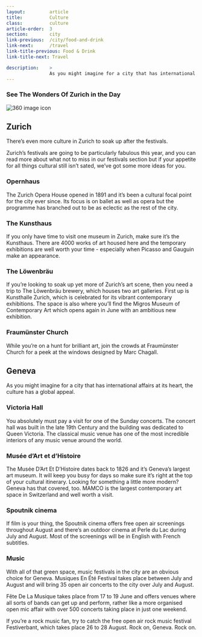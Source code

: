 ```yaml
---
layout:         article
title:          Culture
class:          culture
article-order:  3
section:        city
link-previous:  /city/food-and-drink
link-next:      /travel
link-title-previous: Food & Drink
link-title-next: Travel

description:    >
                As you might imagine for a city that has international affairs at its heart, the culture has a global appeal.
---
```


<div class="row three-sixty bleed-width">
  <a id="three-sixty-zurich-day" href="{{site.baseurl}}/three-sixty/zurich-day" class="three-sixty__link"></a>
  <h3 class="three-sixty__title">
    <span class="three-sixty__title-small">See The Wonders Of</span>
    Zurich in the Day
  </h3>
  <img class="js-svg-swap three-sixty__icon" src="{{site.baseurl}}/img/icon/three-sixty.png" alt="360 image icon">
  <div class="three-sixty__bg" style="background-image: url('{{site.baseurl}}/img/three-sixty/zurich-day.jpg');"></div>
</div>

<div class="row">
  <h2 class="line-title"><span>Zurich</span></h2>
  <div class="row">
    <p class="lead-paragraph">There’s even more culture in Zurich to soak up after the festivals.</p>
    <p>Zurich’s festivals are going to be particularly fabulous this year, and you can read more about what not to miss in our festivals section but if your appetite for all things cultural still isn’t sated, we’ve got some more ideas for you.</p>
  </div>

  <div class="row row--columns-6-6-gutters row--columns-vertical-align">
    <div class="row__column">
      <h3>Opernhaus</h3>
      <p>The Zurich Opera House opened in 1891 and it’s been a cultural focal point for the city ever since. Its focus is on ballet as well as opera but the programme has branched out to be as eclectic as the rest of the city.</p>
    </div>
    <div class="row__column"><div class="bg-image-ratio bg-image-ratio--16-9" style="background-image: url('{{site.baseurl}}/img/content/opernhaus.jpg');"></div></div>
  </div>

  <div class="row row--columns-6-6-gutters row--columns-vertical-align">
    <div class="row__column">
      <h3>The Kunsthaus</h3>
      <p>If you only have time to visit one museum in Zurich, make sure it’s the Kunsthaus. There are 4000 works of art housed here and the temporary exhibitions are well worth your time - especially when Picasso and Gauguin make an appearance.</p>
    </div>
    <div class="row__column"><div class="bg-image-ratio bg-image-ratio--16-9" style="background-image: url('{{site.baseurl}}/img/content/kunsthaus.jpg');"></div></div>
  </div>

  <div class="row row--columns-6-6-gutters row--columns-vertical-align">
    <div class="row__column">
      <h3>The Löwenbräu</h3>
      <p>If you’re looking to soak up yet more of Zurich’s art scene, then you need a trip to The Löwenbräu brewery, which houses two art galleries. First up is Kunsthalle Zurich, which is celebrated for its vibrant contemporary exhibitions. The space is also where you’ll find the Migros Museum of Contemporary Art which opens again in June with an ambitious new exhibition.</p>
    </div>
    <div class="row__column"><div class="bg-image-ratio bg-image-ratio--16-9" style="background-image: url('{{site.baseurl}}/img/content/lowenbrau.png');"></div></div>
  </div>

  <div class="row row--columns-6-6-gutters row--columns-vertical-align">
    <div class="row__column">
      <h3>Fraumünster Church</h3>
      <p>While you’re on a hunt for brilliant art, join the crowds at Fraumünster Church for a peek at the windows designed by Marc Chagall.</p>
    </div>
    <div class="row__column"><div class="bg-image-ratio bg-image-ratio--16-9" style="background-image: url('{{site.baseurl}}/img/content/fraumunster.jpg');"></div></div>
  </div>

</div>


<div class="row section--padding-top">
  <h2 class="line-title"><span>Geneva</span></h2>
  <div class="row">
    <p class="lead-paragraph">As you might imagine for a city that has international affairs at its heart, the culture has a global appeal.</p>
  </div>

  <div class="row row--columns-6-6-gutters row--columns-vertical-align">
    <div class="row__column">
      <h3>Victoria Hall</h3>
      <p>You absolutely must pay a visit for one of the Sunday concerts. The concert hall was built in the late 19th Century and the building was dedicated to Queen Victoria. The classical music venue has one of the most incredible interiors of any music venue around the world.</p>
    </div>
    <div class="row__column"><div class="bg-image-ratio bg-image-ratio--16-9" style="background-image: url('{{site.baseurl}}/img/content/victoria-hall.jpg');"></div></div>
  </div>

  <div class="row row--columns-6-6-gutters row--columns-vertical-align">
    <div class="row__column">
      <h3>Musée d’Art et d’Histoire</h3>
      <p>The Musée D’Art Et D’Histoire dates back to 1826 and it’s Geneva’s largest art museum. It will keep you busy for days so make sure it’s right at the top of your cultural itinerary. Looking for something a little more modern? Geneva has that covered, too. MAMCO is the largest contemporary art space in Switzerland and well worth a visit.</p>
    </div>
    <div class="row__column"><div class="bg-image-ratio bg-image-ratio--16-9" style="background-image: url('{{site.baseurl}}/img/content/musee-dart-et-dhistoire.jpg');"></div></div>
  </div>

  <div class="row row--columns-6-6-gutters row--columns-vertical-align">
    <div class="row__column">
      <h3>Spoutnik cinema</h3>
      <p>If film is your thing, the Spoutnik cinema offers free open air screenings throughout August and there’s an outdoor cinema at Perle du Lac during July and August. Most of the screenings will be in English with French subtitles.</p>
    </div>
    <div class="row__column"><div class="bg-image-ratio bg-image-ratio--16-9" style="background-image: url('{{site.baseurl}}/img/content/culture-01.jpg');"></div></div>
  </div>

  <div class="row">
    <h3>Music</h3>
    <p>With all of that green space, music festivals in the city are an obvious choice for Geneva. Musiques En Été Festival takes place between July and August and will bring 35 open air concerts to the city over July and August.</p>
    <p>Fête De La Musique takes place from 17 to 19 June and offers venues where all sorts of bands can get up and perform, rather like a more organised open mic affair with over 500 concerts taking place in just one weekend.</p>
    <p>If you’re a rock music fan, try to catch the free open air rock music festival Festiverbant, which takes place 26 to 28 August. Rock on, Geneva. Rock on.</p>
  </div>
  <div class="row row--columns-6-6 row--columns-vertical-align">
    <div class="row__column"><div class="bg-image-ratio bg-image-ratio--16-9" style="background-image: url('{{site.baseurl}}/img/content/music-01.jpg');"></div></div>
    <div class="row__column"><div class="bg-image-ratio bg-image-ratio--16-9" style="background-image: url('{{site.baseurl}}/img/content/music-02.jpg');"></div></div>
  </div>

</div>